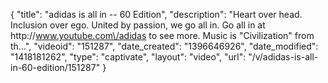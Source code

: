 {
    "title": "adidas is all in -- 60 Edition",
    "description": "Heart over head. Inclusion over ego. United by passion, we go all in. Go all in at http:\/\/www.youtube.com\/adidas to see more. Music is \"Civilization\" from th...",
    "videoid": "151287",
    "date_created": "1396646926",
    "date_modified": "1418181262",
    "type": "captivate",
    "layout": "video",
    "url": "\/v\/adidas-is-all-in-60-edition\/151287"
}